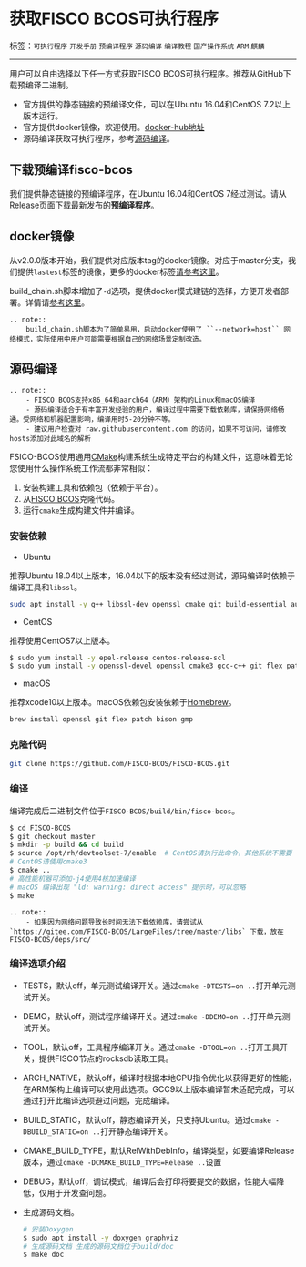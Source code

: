 # 获取FISCO BCOS可执行程序

标签：``可执行程序`` ``开发手册`` ``预编译程序`` ``源码编译`` ``编译教程`` ``国产操作系统`` ``ARM`` ``麒麟``

----

用户可以自由选择以下任一方式获取FISCO BCOS可执行程序。推荐从GitHub下载预编译二进制。
- 官方提供的静态链接的预编译文件，可以在Ubuntu 16.04和CentOS 7.2以上版本运行。
- 官方提供docker镜像，欢迎使用。[docker-hub地址](https://hub.docker.com/r/fiscoorg/fiscobcos)
- 源码编译获取可执行程序，参考[源码编译](get_executable.html#id2)。

## 下载预编译fisco-bcos

我们提供静态链接的预编译程序，在Ubuntu 16.04和CentOS 7经过测试。请从[Release](https://github.com/FISCO-BCOS/FISCO-BCOS/releases)页面下载最新发布的**预编译程序**。

## docker镜像

从v2.0.0版本开始，我们提供对应版本tag的docker镜像。对应于master分支，我们提供`lastest`标签的镜像，更多的docker标签[请参考这里](https://hub.docker.com/r/fiscoorg/fiscobcos/tags)。

build_chain.sh脚本增加了`-d`选项，提供docker模式建链的选择，方便开发者部署。详情请[参考这里](../manual/build_chain.html#id4)。

```eval_rst
.. note::
    build_chain.sh脚本为了简单易用，启动docker使用了 ``--network=host`` 网络模式，实际使用中用户可能需要根据自己的网络场景定制改造。
```

## 源码编译

```eval_rst
.. note::
    - FISCO BCOS支持x86_64和aarch64（ARM）架构的Linux和macOS编译
    - 源码编译适合于有丰富开发经验的用户，编译过程中需要下载依赖库，请保持网络畅通。受网络和机器配置影响，编译用时5-20分钟不等。
    - 建议用户检查对 raw.githubusercontent.com 的访问，如果不可访问，请修改hosts添加对此域名的解析
```

FSICO-BCOS使用通用[CMake](https://cmake.org)构建系统生成特定平台的构建文件，这意味着无论您使用什么操作系统工作流都非常相似：
1. 安装构建工具和依赖包（依赖于平台）。
1. 从[FISCO BCOS][FSICO-BCOS-GitHub]克隆代码。
1. 运行`cmake`生成构建文件并编译。

### 安装依赖

- Ubuntu

推荐Ubuntu 18.04以上版本，16.04以下的版本没有经过测试，源码编译时依赖于编译工具和`libssl`。

```bash
sudo apt install -y g++ libssl-dev openssl cmake git build-essential autoconf texinfo flex patch bison libgmp-dev zlib1g-dev
```

- CentOS

推荐使用CentOS7以上版本。

```bash
$ sudo yum install -y epel-release centos-release-scl
$ sudo yum install -y openssl-devel openssl cmake3 gcc-c++ git flex patch bison gmp-static devtoolset-7
```

- macOS

推荐xcode10以上版本。macOS依赖包安装依赖于[Homebrew](https://brew.sh/)。

```bash
brew install openssl git flex patch bison gmp
```

### 克隆代码

```bash
git clone https://github.com/FISCO-BCOS/FISCO-BCOS.git
```

### 编译

编译完成后二进制文件位于`FISCO-BCOS/build/bin/fisco-bcos`。

```bash
$ cd FISCO-BCOS
$ git checkout master
$ mkdir -p build && cd build
$ source /opt/rh/devtoolset-7/enable  # CentOS请执行此命令，其他系统不需要
# CentOS请使用cmake3
$ cmake ..
# 高性能机器可添加-j4使用4核加速编译
# macOS 编译出现 "ld: warning: direct access" 提示时，可以忽略
$ make
```

```eval_rst
.. note::
    - 如果因为网络问题导致长时间无法下载依赖库，请尝试从 `https://gitee.com/FISCO-BCOS/LargeFiles/tree/master/libs` 下载，放在FISCO-BCOS/deps/src/
```

### 编译选项介绍

- TESTS，默认off，单元测试编译开关。通过`cmake -DTESTS=on ..`打开单元测试开关。
- DEMO，默认off，测试程序编译开关。通过`cmake -DDEMO=on ..`打开单元测试开关。
- TOOL，默认off，工具程序编译开关。通过`cmake -DTOOL=on ..`打开工具开关，提供FISCO节点的rocksdb读取工具。
- ARCH_NATIVE，默认off，编译时根据本地CPU指令优化以获得更好的性能，在ARM架构上编译可以使用此选项。GCC9以上版本编译暂未适配完成，可以通过打开此编译选项避过问题，完成编译。
- BUILD_STATIC，默认off，静态编译开关，只支持Ubuntu。通过`cmake -DBUILD_STATIC=on ..`打开静态编译开关。
- CMAKE_BUILD_TYPE，默认RelWithDebInfo，编译类型，如要编译Release版本，通过`cmake -DCMAKE_BUILD_TYPE=Release ..`设置
- DEBUG，默认off，调试模式，编译后会打印将要提交的数据，性能大幅降低，仅用于开发查问题。

- 生成源码文档。
    ```bash
    # 安装Doxygen
    $ sudo apt install -y doxygen graphviz
    # 生成源码文档 生成的源码文档位于build/doc
    $ make doc
    ```

[FSICO-BCOS-GitHub]:https://github.com/FISCO-BCOS/FISCO-BCOS
